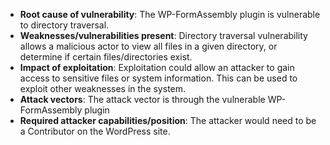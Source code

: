 - **Root cause of vulnerability**: The WP-FormAssembly plugin is vulnerable to directory traversal.
- **Weaknesses/vulnerabilities present**: Directory traversal vulnerability allows a malicious actor to view all files in a given directory, or determine if certain files/directories exist.
- **Impact of exploitation**: Exploitation could allow an attacker to gain access to sensitive files or system information. This can be used to exploit other weaknesses in the system.
- **Attack vectors**: The attack vector is through the vulnerable WP-FormAssembly plugin
- **Required attacker capabilities/position**: The attacker would need to be a Contributor on the WordPress site.